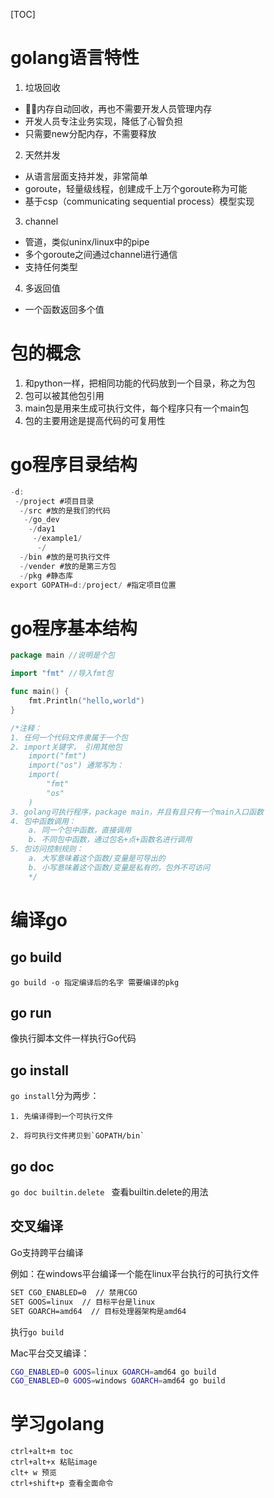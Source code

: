 [TOC]

# golang语言特性

1. 垃圾回收
- 内存自动回收，再也不需要开发人员管理内存
- 开发人员专注业务实现，降低了心智负担
- 只需要new分配内存，不需要释放
2. 天然并发
- 从语言层面支持并发，非常简单
- goroute，轻量级线程，创建成千上万个goroute称为可能
- 基于csp（communicating sequential process）模型实现
3. channel
- 管道，类似uninx/linux中的pipe
- 多个goroute之间通过channel进行通信
- 支持任何类型
4. 多返回值
- 一个函数返回多个值
# 包的概念
1. 和python一样，把相同功能的代码放到一个目录，称之为包
2. 包可以被其他包引用
3. main包是用来生成可执行文件，每个程序只有一个main包
4. 包的主要用途是提高代码的可复用性
# go程序目录结构
```go
-d:
 -/project #项目目录
  -/src #放的是我们的代码
   -/go_dev
    -/day1
     -/example1/
      -/
  -/bin #放的是可执行文件
  -/vender #放的是第三方包
  -/pkg #静态库
export GOPATH=d:/project/ #指定项目位置
```
# go程序基本结构

```go
package main //说明是个包

import "fmt" //导入fmt包

func main() {
    fmt.Println("hello,world")
}

/*注释：
1. 任何一个代码文件隶属于一个包
2. import关键字， 引用其他包
    import("fmt")
    import("os") 通常写为：
    import(
        "fmt"
        "os"
    )
3. golang可执行程序，package main，并且有且只有一个main入口函数
4. 包中函数调用：
    a. 同一个包中函数，直接调用
    b. 不同包中函数，通过包名+点+函数名进行调用
5. 包访问控制规则：
    a. 大写意味着这个函数/变量是可导出的
    b. 小写意味着这个函数/变量是私有的，包外不可访问
    */
```
# 编译go

## go build 

`go build -o 指定编译后的名字 需要编译的pkg`

## go run

像执行脚本文件一样执行Go代码

## go install

`go install`分为两步：

	1. 先编译得到一个可执行文件

 	2. 将可执行文件拷贝到`GOPATH/bin`

## go doc

`go doc builtin.delete ` 查看builtin.delete的用法

## 交叉编译

Go支持跨平台编译

例如：在windows平台编译一个能在linux平台执行的可执行文件

```bash
SET CGO_ENABLED=0  // 禁用CGO
SET GOOS=linux  // 目标平台是linux
SET GOARCH=amd64  // 目标处理器架构是amd64
```

执行`go build`

Mac平台交叉编译：

```bash
CGO_ENABLED=0 GOOS=linux GOARCH=amd64 go build
CGO_ENABLED=0 GOOS=windows GOARCH=amd64 go build
```

# 学习golang
```
ctrl+alt+m toc
ctrl+alt+x 粘贴image
clt+ w 预览
ctrl+shift+p 查看全面命令
```

